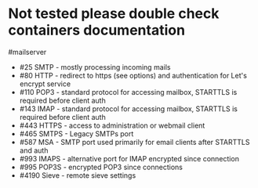# Not tested please double check containers documentation


#mailserver
+ #25	SMTP - mostly processing incoming mails
+ #80	HTTP - redirect to https (see options) and authentication for Let's encrypt service
+ #110	POP3 - standard protocol for accessing mailbox, STARTTLS is required before client auth
+ #143	IMAP - standard protocol for accessing mailbox, STARTTLS is required before client auth
+ #443	HTTPS - access to administration or webmail client
+ #465	SMTPS - Legacy SMTPs port
+ #587	MSA - SMTP port used primarily for email clients after STARTTLS and auth
+ #993	IMAPS - alternative port for IMAP encrypted since connection
+ #995	POP3S - encrypted POP3 since connections
+ #4190	Sieve - remote sieve settings
